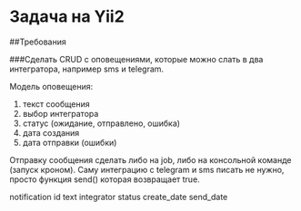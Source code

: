 # Задача на Yii2

##Требования

###Сделать CRUD с оповещениями, которые можно слать в два интегратора, например sms и telegram.

Модель оповещения:
1. текст сообщения
2. выбор интегратора
3. статус (ожидание, отправлено, ошибка)
4. дата создания
5. дата отправки (ошибки)

Отправку сообщения сделать либо на job, либо на консольной команде (запуск кроном).
Саму интеграцию с telegram и sms писать не нужно, просто функция send() которая возвращает true.



notification
id
text
integrator
status
create_date
send_date